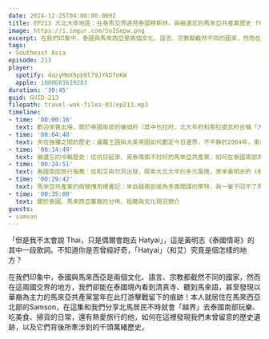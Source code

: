 ```yaml
---
date: 2024-12-25T04:00:00.000Z
title: EP213 大北大年地區：在泰馬交界遇見泰國穆斯林，與被遺忘的馬來亞共產黨歷史 ft. Samson
image: https://i.imgur.com/SoISepw.png
excerpt: 在我們印象中，泰國與馬來西亞是兩個文化、語言、宗教都截然不同的國家，然而在這兩國交界的地方，我們卻能在泰國境內看到清真寺、聽到馬來語！本集由居住在馬來西亞北部的Samson，和我們分享北馬居民「越界」去泰國南部走走的日常。
tags:
- Southeast Asia
episode: 213
player:
  spotify: 4azyMmX9pb9l79JYkDfeKW
  apple: 1000681619283
duration: '39:45'
guid: GUID-213
filepath: travel-wok-files-03/ep213.mp3
timeline:
- time: '00:00:16'
  text: 歡迎來賓出場，關於泰國南部的幾個府（其中也拉府、北大年府和那拉提瓦府合稱「大北大年」），原來北馬來西亞人都喜歡「越界」到泰國去晃晃？
- time: '00:04:40'
  text: 夾在強權之間的歷史：暹羅王國與大英帝國如何劃定今日邊界，不平靜的2004年，東南亞火藥庫的過往
- time: '00:14:49'
  text: 被遺忘的冷戰歷史：從抗日起家、英泰兩面不討好的馬來亞共產黨，如何在泰國南部夾縫中求生存
- time: '00:24:51'
  text: 泰國南部旅行推薦：從和艾與勿洞出發，探索大北大年的多元風情，原來黃明志的《泰國情哥》裡就有寫到這裡？
- time: '00:29:42'
  text: 馬來亞共產黨的兩號傳奇總書記：來自越南卻成為多面間諜的萊特，與一輩子回不了馬來西亞的陳平
- time: '00:35:00'
  text: 關於泰國、馬來西亞華裔的分佈、祖籍與文化現況簡介
guests:
- samson
---
```

「但是我不太會說 Thai，只是偶爾會跑去 Hatyai」，這是黃明志《泰國情哥》的其中一段歌詞。不知道你是否曾經好奇，「Hatyai」（和艾）究竟是個怎樣的地方？

在我們印象中，泰國與馬來西亞是兩個文化、語言、宗教都截然不同的國家，然而在這兩國交界的地方，我們卻能在泰國境內看到清真寺、聽到馬來語，甚至發現以華裔為主力的馬來亞共產黨當年在此打游擊戰留下的痕跡！本人就居住在馬來西亞北部的Samson，在這集和我們分享北馬居民不時就會「越界」去泰國南部玩樂、吃美食、掃貨的日常，還有熱愛旅行的他，如何在這裡發現我們未曾留意的歷史遺跡，以及它們背後所牽涉到的千頭萬緒歷史。

